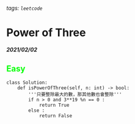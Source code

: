 ###### tags: `leetcode`
<style>
.orange {
  color: #FFA600;
}
.green{
  color: #00FF00;
}
.red{
  color: #FF0000;
}
</style>

# Power of Three
***2021/02/02***
## <span class="green">Easy</span>
```python=
class Solution:
    def isPowerOfThree(self, n: int) -> bool:
        '''只要整除最大的數，那其他數也會整除'''
        if n > 0 and 3**19 %n == 0 :
            return True
        else :
            return False
```